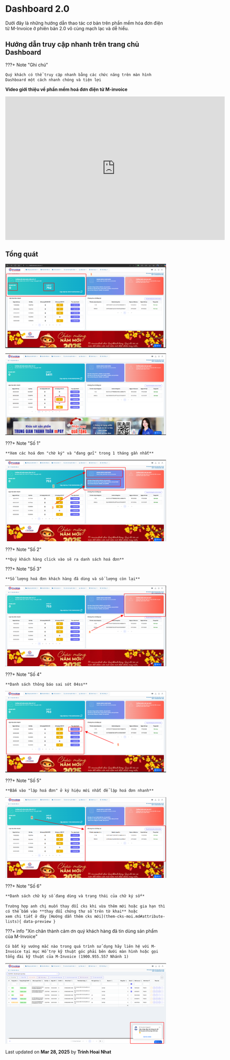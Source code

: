# **Dashboard 2.0**

Dưới đây là những hướng dẫn thao tác cơ bản trên phần mềm hóa đơn điện tử M-Invoice ở phiên bản 2.0 vô cùng mạch lạc và dễ hiểu.

## **Hướng dẫn truy cập nhanh trên trang chủ Dashboard**

???+ Note "Ghi chú"

    Quý khách có thể truy cập nhanh bằng các chức năng trên màn hình Dashboard một cách nhanh chóng và tiện lợi

**Video giới thiệu về phần mềm hoá đơn điện tử M-invoice**

<iframe style="width: 43rem; height: 450px" src="https://www.youtube.com/embed/umLV8QLS9A4?si=Ov8UF3dCLRhXzkbf" title="YouTube video player" frameborder="0" allow="accelerometer; autoplay; clipboard-write; encrypted-media; gyroscope; picture-in-picture; web-share" referrerpolicy="strict-origin-when-cross-origin" allowfullscreen></iframe>

## **Tổng quát**

![Hình 1](../../assets/images/invoice2/2.0_dash_1.png "Hãy bấm vào để xem rõ hơn")

![Hình 6](../../assets/images/invoice2/2.0_dash_6.png "Hãy bấm vào để xem rõ hơn")

???+ Note "Số 1"

    **Xem các hoá đơn "chờ ký" và "đang gửi" trong 1 tháng gần nhất**

![Hình 2](../../assets/images/invoice2/2.0_dash_2.png "Hãy bấm vào để xem rõ hơn")

???+ Note "Số 2"

    **Quý khách hàng click vào sẽ ra danh sách hoá đơn**

???+ Note "Số 3"

    **Số lượng hoá đơn khách hàng đã dùng và số lượng còn lại**

![Hình 3](../../assets/images/invoice2/2.0_dash_3.png "Hãy bấm vào để xem rõ hơn")

???+ Note "Số 4"

    **Danh sách thông báo sai sót 04ss**

![Hình 4](../../assets/images/invoice2/2.0_dash_4.png "Hãy bấm vào để xem rõ hơn")

???+ Note "Số 5"

    **Bấm vào "lập hoá đơn" ở ký hiệu mới nhất để lập hoá đơn nhanh**

![Hình 5](../../assets/images/invoice2/2.0_dash_5.png "Hãy bấm vào để xem rõ hơn")

???+ Note "Số 6"

    **Danh sách chữ ký số đang dùng và trạng thái của chữ ký số**

    Trường hợp anh chị muốn thay đổi cks khi vừa thêm mới hoặc gia hạn thì có thể bấm vào **thay đổi chứng thư số trên tờ khai** hoặc
    xem chi tiết ở đây [Hướng dẫn thêm cks mới](them-cks-moi.md#attribute-lists){ data-preview }

???+ info "Xin chân thành cảm ơn quý khách hàng đã tin dùng sản phẩm của M-Invoice"

    Có bất kỳ vướng mắc nào trong quá trình sử dụng hãy liên hệ với M-Invoice tại mục Hỗ trợ kỹ thuật góc phải bên dưới màn hình hoặc gọi tổng đài kỹ thuật của M-Invoice (1900.955.557 Nhánh 1)

![Hình 8](../../assets/images/invoice2/hotro.png "Hãy bấm vào để xem rõ hơn")

<div class="last-updated">Last updated on <strong>Mar 28, 2025</strong> by <strong>Trinh Hoai Nhat</strong></div>
